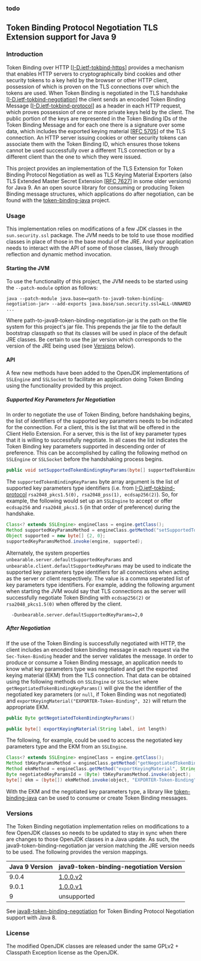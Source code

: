 ### todo

## Token Binding Protocol Negotiation TLS Extension support for Java 9

### Introduction
Token Binding over HTTP [[I-D.ietf-tokbind-https]] provides a mechanism
that enables HTTP servers to cryptographically bind cookies and other
security tokens to a key held by the browser or other HTTP client,
possession of which is proven on the TLS connections over
which the tokens are used.  When Token Binding is negotiated in the
TLS handshake [[I-D.ietf-tokbind-negotiation]] the client sends an
encoded Token Binding Message [[I-D.ietf-tokbind-protocol]] as a header
in each HTTP request, which proves possession of one or more private
keys held by the client.  The public portion of the keys are
represented in the Token Binding IDs of the Token Binding Message and
for each one there is a signature over some data, which includes the
exported keying material [[RFC 5705]] of the TLS connection.  An HTTP
server issuing cookies or other security tokens can associate them
with the Token Binding ID, which ensures those tokens cannot be used
successfully over a different TLS connection or by a different client
than the one to which they were issued.

This project provides an implementation of the TLS Extension for Token Binding Protocol Negotiation as well as TLS Keying Material Exporters (also TLS Extended Master Secret Extension [[RFC 7627]] in some older versions) for Java 9. An an open source library for consuming or producing Token Binding message structures, which applications do after negotiation, can be found with the [token-binding-java] project.  

### Usage
This implementation relies on modifications of a few JDK classes in the `sun.security.ssl` package. The JVM needs to be told to use those modified classes in place of those in the base modul of the JRE. And your application needs to interact with the API of some of those classes, likely through reflection and dynamic method invocation.

#### Starting the JVM
To use the functionality of this project, the JVM needs to be started using the `--patch-module` option as follows:

```
java --patch-module java.base=<path-to-java9-token-binding-negotiation-jar> --add-exports java.base/sun.security.ssl=ALL-UNNAMED ...
```

Where path-to-java9-token-binding-negotiation-jar is the path on the file system for this project's jar file. This prepends the jar file to the default bootstrap classpath so that its classes will be used in place of the default JRE classes. Be certain to use the jar version which corresponds to the version of the JRE being used (see [Versions](#versions) below).

#### API
A few new methods have been added to the OpenJDK implementations of `SSLEngine` and `SSLSocket` to facilitate an application doing Token Binding using the functionality provided by this project.   

##### Supported Key Parameters for Negotiation   
In order to negotiate the use of Token Binding, before handshaking begins, the list of identifiers of the supported key parameters needs to be indicated for the connection. For a client, this is the list that will be offered in the Client Hello Extension. For a server, this is the list of key parameter types that it is willing to successfully negotiate. In all cases the list indicates the Token Binding key parameters supported in descending order of preference. This can be accomplished by calling the following method on `SSLEngine` or `SSLSocket` before the handshaking process begins.  

```java
public void setSupportedTokenBindingKeyParams(byte[] supportedTokenBindingKeyParams)
```   

The `supportedTokenBindingKeyParams` byte array argument is the list of supported key parameters type identifiers (i.e. from [I-D.ietf-tokbind-protocol] `rsa2048_pkcs1.5(0), rsa2048_pss(1), ecdsap256(2)`). So, for example, the following would set up an `SSLEngine` to accept or offer `ecdsap256` and `rsa2048_pkcs1.5` (in that order of preference) during the handshake.  

```java
Class<? extends SSLEngine> engineClass = engine.getClass();
Method supportedKeyParamsMethod = engineClass.getMethod("setSupportedTokenBindingKeyParams", byte[].class);
Object supported = new byte[] {2, 0};
supportedKeyParamsMethod.invoke(engine, supported);
```

Alternately, the system properties `unbearable.server.defaultSupportedKeyParams` and `unbearable.client.defaultSupportedKeyParams` may be used to indicate the supported key parameters type identifiers for all connections  when acting as the server or client respectively. The value is a comma seperated list of key parameters type identifiers. For example, adding the following argument when starting the JVM would say that TLS connections as the server will successfully negotiate Token Binding with `ecdsap256(2)` or `rsa2048_pkcs1.5(0)` when offered by the client.    

```
  -Dunbearable.server.defaultSupportedKeyParams=2,0
```

##### After Negotiation
If the use of the Token Binding is successfully negotiated with HTTP, the client includes an encoded token binding message in each request via the `Sec-Token-Binding` header and the server validates the message. In order to produce or consume a Token Binding message, an application needs to know what key parameters type was negotiated and get the exported keying material (EKM) from the TLS connection.  That data can be obtained using the following methods on `SSLEngine` or `SSLSocket` where `getNegotiatedTokenBindingKeyParams()` will give the the identifier of the negotiated key parameters (or `null`, if Token Binding was not negotiated) and `exportKeyingMaterial("EXPORTER-Token-Binding", 32)` will return the appropriate EKM.


```java
public Byte getNegotiatedTokenBindingKeyParams()

public byte[] exportKeyingMaterial(String label, int length)
```

The following, for example, could be used to access the negotiated key parameters type and the EKM from an `SSLEngine`.

```java
Class<? extends SSLEngine> engineClass = engine.getClass();
Method tbKeyParamsMethod = engineClass.getMethod("getNegotiatedTokenBindingKeyParams");
Method ekmMethod = engineClass.getMethod("exportKeyingMaterial", String.class, int.class);
Byte negotiatedKeyParamsId = (Byte) tbKeyParamsMethod.invoke(object);
byte[] ekm = (byte[]) ekmMethod.invoke(object, "EXPORTER-Token-Binding", 32);

```

With the EKM and the negotiated key parameters type, a library like [token-binding-java] can be used to consume or create Token Binding messages.

### <a name="versions"></a> Versions
The Token Binding negotiation implementation relies on modifications to a few OpenJDK classes so needs to be updated to stay in sync when there are changes to those OpenJDK classes in a Java update. As such, the java9-token-binding-negotiation jar version matching the JRE version needs to be used. The following provides the version mappings.

| Java 9 Version  | java9-token-binding-negotiation Version
| ------------- |-------------
| 9.0.4 | [1.0.0.v2]
| 9.0.1 | [1.0.0.v1]
| 9 | unsupported

See [java8-token-binding-negotiation] for Token Binding Protocol Negotiation support with Java 8.

### License
The modified OpenJDK classes are released under the same GPLv2 + Classpath Exception license as the OpenJDK.


[1.0.0.v1]:https://github.com/pingidentity/java9-token-binding-negotiation/releases/tag/java9-token-binding-negotiation-1.0.0.v1
[1.0.0.v2]:https://github.com/pingidentity/java9-token-binding-negotiation/releases/tag/java9-token-binding-negotiation-1.0.0.v2


[token-binding-java]:https://github.com/pingidentity/token-binding-java
[java8-token-binding-negotiation]:https://github.com/pingidentity/java8-token-binding-negotiation


[I-D.ietf-tokbind-https]:https://tools.ietf.org/html/draft-ietf-tokbind-https
[I-D.ietf-tokbind-protocol]:https://tools.ietf.org/html/draft-ietf-tokbind-protocol
[I-D.ietf-tokbind-negotiation]:https://tools.ietf.org/html/draft-ietf-tokbind-negotiation

[RFC 5705]:https://tools.ietf.org/html/rfc5705
[RFC 7627]:https://tools.ietf.org/html/rfc7627
